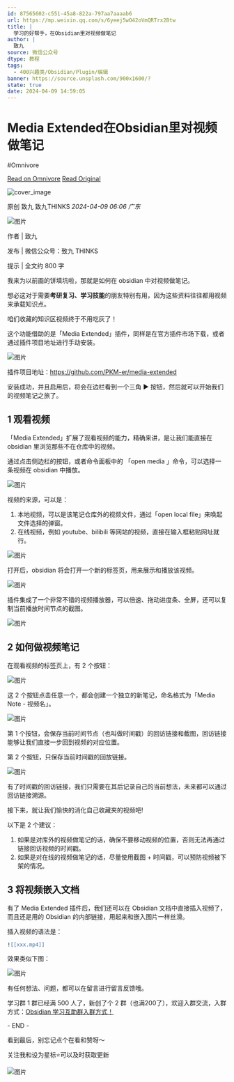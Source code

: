 ```yaml
---
id: 87565602-c551-45a8-822a-797aa7aaaab6
url: https://mp.weixin.qq.com/s/6yeej5wO42oVmQRTrx2Btw
title: |
  学习的好帮手，在Obsidian里对视频做笔记
author: |
  致九
source: 微信公众号
dtype: 教程
tags:
  - 400兴趣类/Obsidian/Plugin/编辑
banner: https://source.unsplash.com/900x1600/?
state: true
date: 2024-04-09 14:59:05
---
```



# Media Extended在Obsidian里对视频做笔记
#Omnivore

[Read on Omnivore](https://omnivore.app/me/https-mp-weixin-qq-com-s-6-yeej-5-w-o-42-o-vm-qr-trx-2-btw-18ec1a724e7)
[Read Original](https://mp.weixin.qq.com/s/6yeej5wO42oVmQRTrx2Btw)

![cover_image](https://proxy-prod.omnivore-image-cache.app/0x0,sQk9-sglufBCpLyqjzHvq_vylrq5U7OFs1IWe77bIh44/https://mmbiz.qpic.cn/sz_mmbiz_jpg/7EZ0IQOFRX0YVrvP2h6hAXxtngCGwibrYWOaz1vOKOx0LLS5QrX6chFVpaiboXWJ3bnp8hBfxt1CoBhIX2R2iaHRg/0?wx_fmt=jpeg) 

原创 致九  致九THINKS _2024-04-09 06:06_ _广东_ 

![图片](https://proxy-prod.omnivore-image-cache.app/0x0,s-3nRvgdQcbnz_PckyPZtjiZbQK0jTBtFqyBd6QbgzaU/https://mmbiz.qpic.cn/sz_mmbiz_png/7EZ0IQOFRX0YVrvP2h6hAXxtngCGwibrYGXIQJINyiaUCzyl667RpvhVC7slJxlSvECwicXZeEELkVukHZ0ic6SO1A/640?wx_fmt=png&from=appmsg)

作者 | 致九

发布 | 微信公众号：致九 THINKS

提示 | 全文约 800 字

我来为以前画的饼填坑啦，那就是如何在 obsidian 中对视频做笔记。

想必这对于需要**考研复习、学习技能**的朋友特别有用，因为这些资料往往都用视频来承载知识点。

咱们收藏的知识区视频终于不用吃灰了！

这个功能借助的是「Media Extended」插件，同样是在官方插件市场下载，或者通过插件项目地址进行手动安装。

![图片](https://proxy-prod.omnivore-image-cache.app/0x0,sqXa81dCm2b_r3NBv0Qd15B-68L6OFr3lO3P5ynbKS5c/https://mmbiz.qpic.cn/sz_mmbiz_png/7EZ0IQOFRX0YVrvP2h6hAXxtngCGwibrYJOSs1FaPbwYQsAf15CGHK9j1PjicvmwYlbHuopBWazvnSDnAzG2ZD1w/640?wx_fmt=png&from=appmsg "30 1")

插件项目地址：https://github.com/PKM-er/media-extended

安装成功，并且启用后，将会在边栏看到一个三角 ▶️ 按钮，然后就可以开始我们的视频笔记之旅了。

## 1 观看视频

「Media Extended」扩展了观看视频的能力，精确来讲，是让我们能直接在 obsidian 里浏览那些不在仓库中的视频。

通过点击侧边栏的按钮，或者命令面板中的 「open media 」命令，可以选择一条视频在 obsidian 中播放。

![图片](https://proxy-prod.omnivore-image-cache.app/0x0,sYSqI4rmxvaf7QLOgb5V5l2t5Syf4XtwOuU-BZ8RZQvY/https://mmbiz.qpic.cn/sz_mmbiz_png/7EZ0IQOFRX0YVrvP2h6hAXxtngCGwibrYVqHREwR0BZuDHH2LnSxLcZO2BvdQadgE3eVkib41QzvzLwokoygjX7w/640?wx_fmt=png&from=appmsg "30 2")

视频的来源，可以是：

1. 本地视频，可以是该笔记仓库外的视频文件，通过「open local file」来唤起文件选择的弹窗。
2. 在线视频，例如 youtube、bilibili 等网站的视频，直接在输入框粘贴网址就行。

![图片](https://proxy-prod.omnivore-image-cache.app/0x0,snFJHuu-SMYKRMLzuayL1HsX2LgtKRvkUalVBBrkjFPg/https://mmbiz.qpic.cn/sz_mmbiz_png/7EZ0IQOFRX0YVrvP2h6hAXxtngCGwibrYghb8PlycR7cLgU4ibsknGBkdBHKzJluCIcas4ACjlpY5HDvqUnpb5oA/640?wx_fmt=png&from=appmsg "30 3")

打开后，obsidian 将会打开一个新的标签页，用来展示和播放该视频。

![图片](https://proxy-prod.omnivore-image-cache.app/0x0,s3isO3lZw2M0MYeTNKKI5MU4dT8HF631An5R_TmAoCbM/https://mmbiz.qpic.cn/sz_mmbiz_png/7EZ0IQOFRX0YVrvP2h6hAXxtngCGwibrYEm4rBbfZ96BV9kGGJnfJWtPyxeuMyC15WVptQEWJpMicheh0jdSpQibw/640?wx_fmt=png&from=appmsg "30 4")

插件集成了一个非常不错的视频播放器，可以倍速、拖动进度条、全屏，还可以复制当前播放时间节点的截图。

![图片](https://proxy-prod.omnivore-image-cache.app/0x0,snEbv0Xw-N-pfp1m3XmxRMTPfNTVtZiqEoao1QoVdAUw/https://mmbiz.qpic.cn/sz_mmbiz_png/7EZ0IQOFRX0YVrvP2h6hAXxtngCGwibrYH4gO2PgpKpfMNhVUkJdNUiaW99hiamqwK4Bvcl3wJPZl0ydUfKicGT9bw/640?wx_fmt=png&from=appmsg "30 5")

## 2 如何做视频笔记

在观看视频的标签页上，有 2 个按钮：

![图片](https://proxy-prod.omnivore-image-cache.app/0x0,skXuzEue6rYElwqTFYNIg2RAJyymjIbkYpSdeeJg1d_w/https://mmbiz.qpic.cn/sz_mmbiz_png/7EZ0IQOFRX0YVrvP2h6hAXxtngCGwibrYIqmfaEwLjsiaexkM3MwW8iazlgfdBIcCaLIRoLdjkgExeACp0Rk68iaPg/640?wx_fmt=png&from=appmsg "30 6")

这 2 个按钮点击任意一个，都会创建一个独立的新笔记，命名格式为「Media Note - 视频名」。

![图片](https://proxy-prod.omnivore-image-cache.app/0x0,sjIsyKw_4w4GvKXzC8QLi8Mt8yv-0UsgGcZNLgEi1wqk/https://mmbiz.qpic.cn/sz_mmbiz_png/7EZ0IQOFRX0YVrvP2h6hAXxtngCGwibrYRkSBQhAXdl6bQaBZFgBOKVOp3UGia8CaUw5kSO5LNib9gVT2Ie5Bdyqw/640?wx_fmt=png&from=appmsg "30 7")

第 1 个按钮，会保存当前时间节点（也叫做时间戳）的回访链接和截图，回访链接能够让我们直接一步回到视频的对应位置。

第 2 个按钮，只保存当前时间戳的回放链接。

![图片](https://proxy-prod.omnivore-image-cache.app/0x0,sZtNLwbWRVZaMaJeiWDVGky7MLI6I2OrngJjjM1I0eaQ/https://mmbiz.qpic.cn/sz_mmbiz_png/7EZ0IQOFRX0YVrvP2h6hAXxtngCGwibrYmAM6RE9PTe2SU8uMvo3uhuicQ6iar8FSFeECZBH3dGhovc53k8rKQvcw/640?wx_fmt=png&from=appmsg "30 8")

有了时间戳的回访链接，我们只需要在其后记录自己的当前想法，未来都可以通过回访链接溯源。

接下来，就让我们愉快的消化自己收藏夹的视频吧!

以下是 2 个建议：

1. 如果是对库外的视频做笔记的话，确保不要移动视频的位置，否则无法再通过链接回访视频的时间戳。
2. 如果是对在线的视频做笔记的话，尽量使用截图 + 时间戳，可以预防视频被下架的情况。

## 3 将视频嵌入文档

有了 Media Extended 插件后，我们还可以在 Obsidian 文档中直接插入视频了，而且还是用的 Obsidian 的内部链接，用起来和嵌入图片一样丝滑。

插入视频的语法是：

```lua
![[xxx.mp4]]

```

效果类似下图：

![图片](https://proxy-prod.omnivore-image-cache.app/0x0,sqaisMqZpIDH8c3k2o3KObor42hbq8Rj9xDnRoPsuuIk/https://mmbiz.qpic.cn/sz_mmbiz_png/7EZ0IQOFRX0YVrvP2h6hAXxtngCGwibrYkZ2clnMlIO7ZAQ6tWSNwbW0NUliclFwbAUBEgdrGZADKcblJK42tXjA/640?wx_fmt=png&from=appmsg "30 9")

有任何想法、问题，都可以在留言进行留言反馈哦。

学习群 1 群已经满 500 人了，新创了个 2 群（也满200了），欢迎入群交流，入群方式：[Obsidian 学习互助群入群方式！](http://mp.weixin.qq.com/s?%5F%5Fbiz=MzkzMDAwMTA4MA==&mid=2247484363&idx=2&sn=c8d75af32e1ce37a0bf1356441d1a352&chksm=c201ba1cf576330a2f7cd7cc95561c6ed566f563b8f68d99de86a11900aaff08d3f57c4555b1&scene=21#wechat%5Fredirect)

\- END -

看到最后，别忘记点个在看和赞呀～

关注我和设为星标⭐️可以及时获取更新

![图片](https://proxy-prod.omnivore-image-cache.app/0x0,sz3MDxxaHeqNCvCuVwenp5wQ3mr-r_OUwboVFsx5370o/https://mmbiz.qpic.cn/sz_mmbiz_png/7EZ0IQOFRX2m1g0icL9fFN3iaUeJhKKePFJLjy567fN1xRgQAnrkeFBvOCgOwiauu3d6KPcYGDdphiaWWM6ibhrvhYw/640?wx_fmt=other&from=appmsg&wxfrom=5&wx_lazy=1&wx_co=1&tp=webp)



